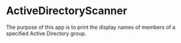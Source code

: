 # ActiveDirectoryScanner

The purpose of this app is to print the display names of members of a specified Active Directory group.

